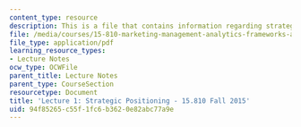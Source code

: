 ```yaml
---
content_type: resource
description: This is a file that contains information regarding strategic positioning.
file: /media/courses/15-810-marketing-management-analytics-frameworks-and-applications-fall-2015/94f85265c55f1fc6b3620e82abc77a9e_MIT15_810F15_L1_Stratgic.pdf
file_type: application/pdf
learning_resource_types:
- Lecture Notes
ocw_type: OCWFile
parent_title: Lecture Notes
parent_type: CourseSection
resourcetype: Document
title: 'Lecture 1: Strategic Positioning - 15.810 Fall 2015'
uid: 94f85265-c55f-1fc6-b362-0e82abc77a9e
---
```

